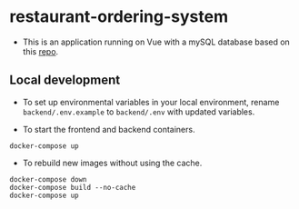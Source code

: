 # restaurant-ordering-system
- This is an application running on Vue with a mySQL database based on this [repo](https://github.com/Quanghihicoder/restaurant-ordering-system).



## Local development

- To set up environmental variables in your local environment, rename `backend/.env.example` to `backend/.env` with updated variables.

- To start the frontend and backend containers.  

```
docker-compose up
```

- To rebuild new images without using the cache.

```
docker-compose down
docker-compose build --no-cache
docker-compose up
```
